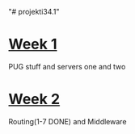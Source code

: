 "# projekti34.1" 

# [Week 1](https://github.com/muhro/projekti34.1/tree/master/week1) 
PUG stuff and servers one and two

# [Week 2](https://github.com/muhro/projekti34.1/tree/master/week2) 
Routing(1-7 DONE) and Middleware
